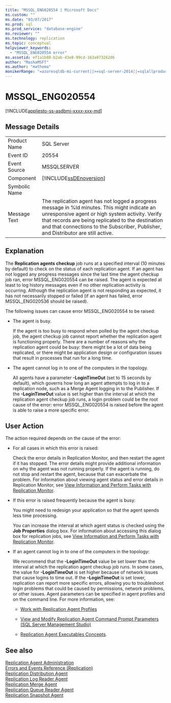```yaml
---
title: "MSSQL_ENG020554 | Microsoft Docs"
ms.custom: ""
ms.date: "03/07/2017"
ms.prod: sql
ms.prod_service: "database-engine"
ms.reviewer: ""
ms.technology: replication
ms.topic: conceptual
helpviewer_keywords: 
  - "MSSQL_ENG020554 error"
ms.assetid: ef1a1b88-b2ab-43e8-99cd-163a973262d6
author: "MashaMSFT"
ms.author: "mathoma"
monikerRange: "=azuresqldb-mi-current||>=sql-server-2014||=sqlallproducts-allversions"
---
```

# MSSQL_ENG020554
[!INCLUDE[appliesto-ss-asdbmi-xxxx-xxx-md](../../includes/appliesto-ss-asdbmi-xxxx-xxx-md.md)]
    
## Message Details  
  
|||  
|-|-|  
|Product Name|SQL Server|  
|Event ID|20554|  
|Event Source|MSSQLSERVER|  
|Component|[!INCLUDE[ssDEnoversion](../../includes/ssdenoversion-md.md)]|  
|Symbolic Name||  
|Message Text|The replication agent has not logged a progress message in %ld minutes. This might indicate an unresponsive agent or high system activity. Verify that records are being replicated to the destination and that connections to the Subscriber, Publisher, and Distributor are still active.|  
  
## Explanation  
 The **Replication agents checkup** job runs at a specified interval (10 minutes by default) to check on the status of each replication agent. If an agent has not logged any progress messages since the last time the agent checkup job ran, error MSSQL_ENG020554 can be raised. The agent is expected at least to log history messages even if no other replication activity is occurring. Although the replication agent is not responding as expected, it has not necessarily stopped or failed (if an agent has failed, error MSSQL_ENG020536 should be raised).  
  
 The following issues can cause error MSSQL_ENG020554 to be raised:  
  
-   The agent is busy.  
  
     If the agent is too busy to respond when polled by the agent checkup job, the agent checkup job cannot report whether the replication agent is functioning properly. There are a number of reasons why the replication agent could be busy: there might be a lot of data being replicated, or there might be application design or configuration issues that result in processes that run for a long time.  
  
-   The agent cannot log in to one of the computers in the topology.  
  
     All agents have a parameter **-LoginTimeOut** (set to 15 seconds by default), which governs how long an agent attempts to log in to a replication node, such as a Merge Agent logging in to the Publisher. If the **-LoginTimeOut** value is set higher than the interval at which the replication agent checkup job runs, a login problem could be the root cause of the error: error MSSQL_ENG020554 is raised before the agent is able to raise a more specific error.  
  
## User Action  
 The action required depends on the cause of the error:  
  
-   For all cases in which this error is raised:  
  
     Check the error details in Replication Monitor, and then restart the agent if it has stopped. The error details might provide additional information on why the agent was not running properly. If the agent is running, do not stop and restart the agent, because that can exacerbate the problem. For information about viewing agent status and error details in Replication Monitor, see [View Information and Perform Tasks with Replication Monitor](../../relational-databases/replication/monitor/view-information-and-perform-tasks-replication-monitor.md).    
  
-   If this error is raised frequently because the agent is busy:  
  
     You might need to redesign your application so that the agent spends less time processing.  
  
     You can increase the interval at which agent status is checked using the **Job Properties** dialog box. For information about accessing this dialog box for replication jobs, see [View Information and Perform Tasks with Replication Monitor](../../relational-databases/replication/monitor/view-information-and-perform-tasks-replication-monitor.md).  
  
-   If an agent cannot log in to one of the computers in the topology:  
  
     We recommend that the **-LoginTimeOut** value be set lower than the interval at which the replication agent checkup job runs. In some cases, the value for **-LoginTimeOut** is set higher because of network issues that cause logins to time out. If the **-LoginTimeOut** is set lower, replication can report more specific errors, allowing you to troubleshoot login problems that could be caused by permissions, network problems, or other issues. Agent parameters can be specified in agent profiles and on the command line. For more information, see:  
  
    -   [Work with Replication Agent Profiles](../../relational-databases/replication/agents/work-with-replication-agent-profiles.md)  
  
    -   [View and Modify Replication Agent Command Prompt Parameters &#40;SQL Server Management Studio&#41;](../../relational-databases/replication/agents/view-and-modify-replication-agent-command-prompt-parameters.md)  
  
    -   [Replication Agent Executables Concepts](../../relational-databases/replication/concepts/replication-agent-executables-concepts.md).  
  
## See also  
 [Replication Agent Administration](../../relational-databases/replication/agents/replication-agent-administration.md)   
 [Errors and Events Reference &#40;Replication&#41;](../../relational-databases/replication/errors-and-events-reference-replication.md)   
 [Replication Distribution Agent](../../relational-databases/replication/agents/replication-distribution-agent.md)   
 [Replication Log Reader Agent](../../relational-databases/replication/agents/replication-log-reader-agent.md)   
 [Replication Merge Agent](../../relational-databases/replication/agents/replication-merge-agent.md)   
 [Replication Queue Reader Agent](../../relational-databases/replication/agents/replication-queue-reader-agent.md)   
 [Replication Snapshot Agent](../../relational-databases/replication/agents/replication-snapshot-agent.md)  
  
  
